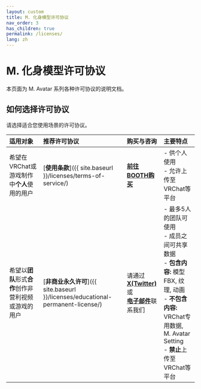 ```yaml
---
layout: custom
title: M. 化身模型许可协议
nav_order: 3
has_children: true
permalink: /licenses/
lang: zh
---
```


# M. 化身模型许可协议

本页面为 M. Avatar 系列各种许可协议的说明文档。

## 如何选择许可协议

请选择适合您使用场景的许可协议。

| 适用对象 | 推荐许可协议 | 购买与咨询 | 主要特点 |
| :--- | :--- | :--- | :--- |
| 希望在VRChat或游戏制作中**个人**使用的用户 | [**使用条款**]({{ site.baseurl }}/licenses/terms-of-service/) | [**前往BOOTH购买**](https://booth.pm/ja/items/6504220) | - 供个人使用<br>- 允许上传至VRChat等平台 |
| 希望以**团队**形式**合作**创作非营利视频或游戏的用户 | [**非商业永久许可**]({{ site.baseurl }}/licenses/educational-permanent-license/) | 请通过<br>[**X(Twitter)**](https://x.com/_emudotto)或<br>[**电子邮件**](mailto:emudotto20210904@gmail.com)联系我们 | - 最多5人的团队可使用<br>- 成员之间可共享数据<br>- **包含内容:** 模型FBX, 纹理, 动画<br>- **不包含内容:** VRChat专用数据, M. Avatar Setting<br>- **禁止**上传至VRChat等平台 | 